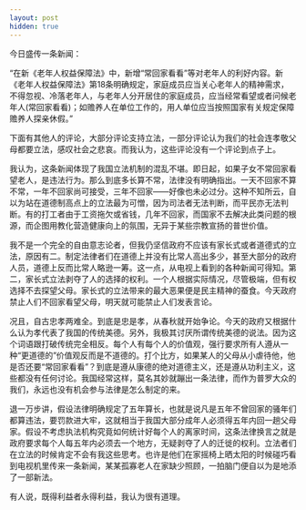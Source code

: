 ```yaml
---
layout: post
hidden: true
---
```

今日盛传一条新闻：

“在新《老年人权益保障法》中，新增“常回家看看”等对老年人的利好内容。新《老年人权益保障法》第18条明确规定，家庭成员应当关心老年人的精神需求，不得忽视、冷落老年人，与老年人分开居住的家庭成员，应当经常看望或者问候老年人(常回家看看)；如赡养人在单位工作的，用人单位应当按照国家有关规定保障赡养人探亲休假。”

下面有其他人的评论，大部分评论支持立法，一部分评论认为我们的社会连孝敬父母都要立法，感叹社会之悲哀。而我认为，这些评论没有一个评论到点子上。

我认为，这条新闻体现了我国立法机制的混乱不堪。即日起，如果子女不常回家看望老人，是违法行为。那么到底多长算不常，法律没有明确指出。一天不回家不算不常，一年不回家尚可接受，三年不回家——好像也未必过分。这种不知所云，自以为站在道德制高点上的立法最为可憎，因为司法者无法判断，而平民亦无法判断。有的打工者由于工资拖欠或省钱，几年不回家，而国家不去解决此类问题的根源，而企图用教化营造健康向上的氛围，无异于某些宗教宣扬的普世价值。

我不是一个完全的自由意志论者，但我仍坚信政府不应该有家长式或者道德式的立法，原因有二。制定法律者们在道德上并没有比常人高出多少，甚至大部分的政府人员，道德上反而比常人略逊一筹。这一点，从电视上看到的各种新闻可得知。第二，家长式立法剥夺了人的选择的权利。一个人根据实际情况，尽管极端，但有权选择不去探望父母。家长式的立法带来的最大恶果便是民主精神的蚕食。今天政府禁止人们不回家看望父母，明天就可能禁止人们发表言论。

况且，自古忠孝两难全。到底是忠是孝，从春秋就开始争论。今天的政府又根据什么认为孝代表了我国的传统美德。另外，我极其讨厌所谓传统美德的说法。因为这个词语跟打破传统完全相反。每个人有每个人的价值观，强行要求所有人遵从一种“更道德的”价值观反而是不道德的。打个比方，如果某人的父母从小虐待他，他是否还要“常回家看看”？到底是遵从康德的绝对道德主义，还是遵从功利主义，这些都没有任何讨论。我国经常这样，莫名其妙就蹦出一条法律，而作为普罗大众的我们，永远也没有机会参与法律是怎么制定的来。

退一万步讲，假设法律明确规定了五年算长，也就是说凡是五年不曾回家的骚年们都算违法，要罚款进大牢，这就相当于我国大部分成年人必须得五年内回一趟父母家。假设不考虑执法机构究竟如何统计好每个人的离家时间，这条法律换言之就是政府要求每个人每五年内必须去一个地方，无疑剥夺了人的迁徙的权利。立法者们在立法的时候肯定不会有我这些思考。也许是他们在家摇椅上晒太阳的时候碰巧看到电视机里传来一条新闻，某某孤寡老人在家缺少照顾，一拍脑门便自以为是地添了一部新法。

有人说，既得利益者永得利益，我认为很有道理。